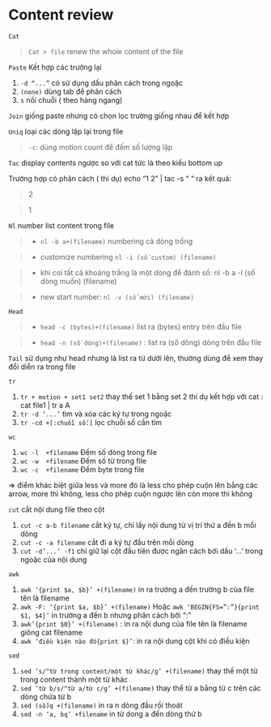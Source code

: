# Content review

`Cat`

> `Cat > file` renew the whole content of the file

`Paste` Kết hợp các trường lại 

1. `-d “...”`  có sử dụng dấu phân cách trong ngoặc	
2. `(none)` dùng tab để phân cách
3. `s` nối chuỗi ( theo hàng ngang)

`Join`  giống paste nhưng có chọn lọc trường giống nhau để kết hợp

`Uniq` loại các dòng lặp lại trong file

>   `-c`: dùng motion count để đếm số lượng lặp

`Tac` display contents ngược so với cat tức là theo kiểu bottom up 

Trường hợp có phân cách ( thí dụ) echo “1 2” | tac -s “ “ ra kết quả:

>2

>1

`Nl` number list content trong file

> - `nl -b a+(filename)` numbering cả dòng trống

> - customize numbering `nl -i (số custom) (filename)`	

> - khi coi tất cả khoảng trắng là một dòng để đánh số: nl -b a -l (số dòng muốn) (filename)

> - new start number: `nl -v (số mới) (filename)`

`Head`

> - `head -c (bytes)+(filename)` list ra (bytes) entry trên đầu file

> - `head -n (số dòng)+(filename)` : list ra (số dòng) dòng trên đầu file

`Tail` sử dụng như head nhưng là list ra từ dưới lên, thường dùng để xem thay đổi diễn ra trong file

`tr` 

1. `tr + motion + set1 set2` thay thế set 1 bằng set 2 thí dụ kết hợp với cat : cat file1 | tr a A	
2. `tr -d ‘...’` tìm và xóa các ký tự trong ngoặc
3. `tr -cd +[:chuỗi số:]` lọc chuỗi số cần tìm

`wc` 

1. `wc -l  +filename` Đếm số dòng trong file	
2. `wc -w  +filename` Đếm số từ trong file
3. `wc -c  +filename` Đếm  byte trong file

=> điểm khác biệt giữa less và more đó là less cho phép cuộn lên bằng các arrow, more thì không, less cho phép cuộn ngược lên còn more thì không

`cut` cắt nội dung file theo cột 

1. `cut -c a-b filename` cắt ký tự, chỉ lấy nội dung từ vị trí thứ a đến b mỗi dòng
2. `cut -c -a filename` cắt đi a ký tự đầu trên mỗi dòng 
3. `cut -d’...’ -f1` chỉ giữ lại cột đầu tiên được ngăn cách bởi dấu ‘...’ trong ngoặc của nội dung
	
`awk`

1. `awk ‘{print $a, $b}’ +(filename)`  in ra trường a đến trường b của file tên là filename
2. `awk -F: ‘{print $a, $b}’ +(filename)` Hoặc `awk ‘BEGIN{FS=”:”}{print $1, $4}’` in trường a đến b nhưng phân cách bởi “:”	
3. `awk’{print $0}’ +(filename)` : in ra nội dung của file tên là filename giông cat filename 
4. `awk ‘điều kiện nào đó{print $}’`: in ra nội dung cột khi có điều kiện

`sed`

1. `sed ‘s/^từ trong content/một từ khác/g’ +(filename)` thay thế một từ trong content thành một từ khác 
2. `sed ’từ b/s/^từ a/từ c/g’ +(filename)` thay thể từ a bằng từ c trên các dòng chứa từ b
3. `sed (số)q +(filename)` in ra n dòng đầu rồi thoát 
4. `sed -n ‘a, bq’ +filename` in từ dong a đến dòng thứ b